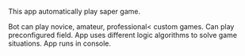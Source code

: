 This app automatically play saper game.

Bot can play novice, amateur, professional< custom games. Can play preconfigured field.
App uses different logic algorithms to solve game situations.
App runs in console.
